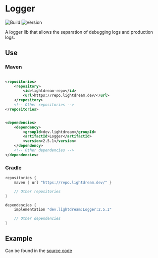 # Logger

![Build](../../actions/workflows/build.yml/badge.svg)
![Version](https://img.shields.io/badge/Version-2.5.1-red.svg)

A logger lib that allows the separation of debugging logs and production logs.

## Use

### Maven

```xml

<repositories>
    <repository>
        <id>lightdream-repo</id>
        <url>https://repo.lightdream.dev/</url>
    </repository>
    <!-- Other repositories -->
</repositories>
```

```xml

<dependencies>
    <dependency>
        <groupId>dev.lightdream</groupId>
        <artifactId>Logger</artifactId>
        <version>2.5.1</version>
    </dependency>
    <!-- Other dependencies -->
</dependencies>
```

### Gradle

```groovy
repositories {
    maven { url "https://repo.lightdream.dev/" }

    // Other repositories
}

dependencies {
    implementation "dev.lightdream:Logger:2.5.1"

    // Other dependencies
}
```

## Example

Can be found in the [source code](/src/main/java/dev/lightdream/logger/example)
